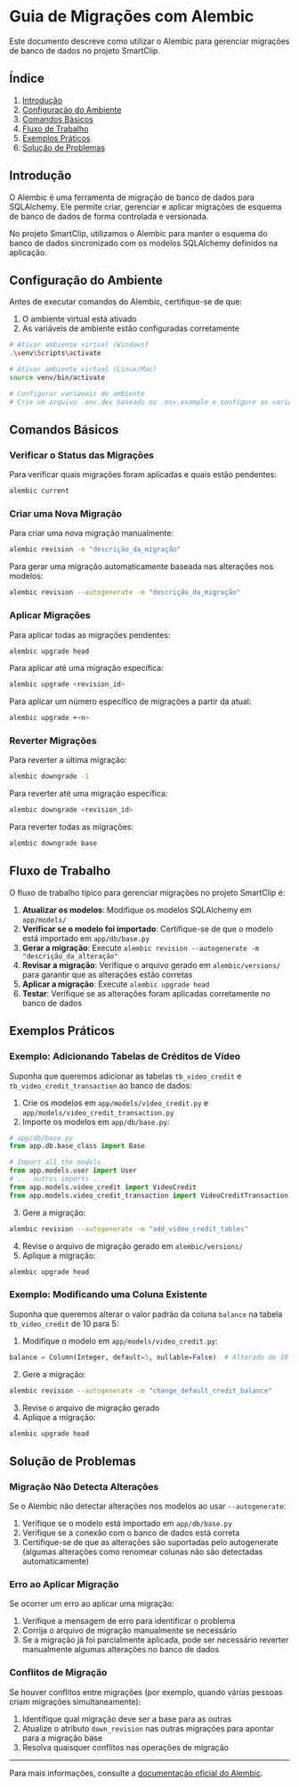 # Guia de Migrações com Alembic

Este documento descreve como utilizar o Alembic para gerenciar migrações de banco de dados no projeto SmartClip.

## Índice

1. [Introdução](#introdução)
2. [Configuração do Ambiente](#configuração-do-ambiente)
3. [Comandos Básicos](#comandos-básicos)
4. [Fluxo de Trabalho](#fluxo-de-trabalho)
5. [Exemplos Práticos](#exemplos-práticos)
6. [Solução de Problemas](#solução-de-problemas)

## Introdução

O Alembic é uma ferramenta de migração de banco de dados para SQLAlchemy. Ele permite criar, gerenciar e aplicar migrações de esquema de banco de dados de forma controlada e versionada.

No projeto SmartClip, utilizamos o Alembic para manter o esquema do banco de dados sincronizado com os modelos SQLAlchemy definidos na aplicação.

## Configuração do Ambiente

Antes de executar comandos do Alembic, certifique-se de que:

1. O ambiente virtual está ativado
2. As variáveis de ambiente estão configuradas corretamente

```bash
# Ativar ambiente virtual (Windows)
.\venv\Scripts\activate

# Ativar ambiente virtual (Linux/Mac)
source venv/bin/activate

# Configurar variáveis de ambiente
# Crie um arquivo .env.dev baseado no .env.example e configure as variáveis de banco de dados
```

## Comandos Básicos

### Verificar o Status das Migrações

Para verificar quais migrações foram aplicadas e quais estão pendentes:

```bash
alembic current
```

### Criar uma Nova Migração

Para criar uma nova migração manualmente:

```bash
alembic revision -m "descrição_da_migração"
```

Para gerar uma migração automaticamente baseada nas alterações nos modelos:

```bash
alembic revision --autogenerate -m "descrição_da_migração"
```

### Aplicar Migrações

Para aplicar todas as migrações pendentes:

```bash
alembic upgrade head
```

Para aplicar até uma migração específica:

```bash
alembic upgrade <revision_id>
```

Para aplicar um número específico de migrações a partir da atual:

```bash
alembic upgrade +<n>
```

### Reverter Migrações

Para reverter a última migração:

```bash
alembic downgrade -1
```

Para reverter até uma migração específica:

```bash
alembic downgrade <revision_id>
```

Para reverter todas as migrações:

```bash
alembic downgrade base
```

## Fluxo de Trabalho

O fluxo de trabalho típico para gerenciar migrações no projeto SmartClip é:

1. **Atualizar os modelos**: Modifique os modelos SQLAlchemy em `app/models/`
2. **Verificar se o modelo foi importado**: Certifique-se de que o modelo está importado em `app/db/base.py`
3. **Gerar a migração**: Execute `alembic revision --autogenerate -m "descrição_da_alteração"`
4. **Revisar a migração**: Verifique o arquivo gerado em `alembic/versions/` para garantir que as alterações estão corretas
5. **Aplicar a migração**: Execute `alembic upgrade head`
6. **Testar**: Verifique se as alterações foram aplicadas corretamente no banco de dados

## Exemplos Práticos

### Exemplo: Adicionando Tabelas de Créditos de Vídeo

Suponha que queremos adicionar as tabelas `tb_video_credit` e `tb_video_credit_transaction` ao banco de dados:

1. Crie os modelos em `app/models/video_credit.py` e `app/models/video_credit_transaction.py`
2. Importe os modelos em `app/db/base.py`:

```python
# app/db/base.py
from app.db.base_class import Base

# Import all the models
from app.models.user import User
# ... outros imports ...
from app.models.video_credit import VideoCredit
from app.models.video_credit_transaction import VideoCreditTransaction
```

3. Gere a migração:

```bash
alembic revision --autogenerate -m "add_video_credit_tables"
```

4. Revise o arquivo de migração gerado em `alembic/versions/`
5. Aplique a migração:

```bash
alembic upgrade head
```

### Exemplo: Modificando uma Coluna Existente

Suponha que queremos alterar o valor padrão da coluna `balance` na tabela `tb_video_credit` de 10 para 5:

1. Modifique o modelo em `app/models/video_credit.py`:

```python
balance = Column(Integer, default=5, nullable=False)  # Alterado de 10 para 5
```

2. Gere a migração:

```bash
alembic revision --autogenerate -m "change_default_credit_balance"
```

3. Revise o arquivo de migração gerado
4. Aplique a migração:

```bash
alembic upgrade head
```

## Solução de Problemas

### Migração Não Detecta Alterações

Se o Alembic não detectar alterações nos modelos ao usar `--autogenerate`:

1. Verifique se o modelo está importado em `app/db/base.py`
2. Verifique se a conexão com o banco de dados está correta
3. Certifique-se de que as alterações são suportadas pelo autogenerate (algumas alterações como renomear colunas não são detectadas automaticamente)

### Erro ao Aplicar Migração

Se ocorrer um erro ao aplicar uma migração:

1. Verifique a mensagem de erro para identificar o problema
2. Corrija o arquivo de migração manualmente se necessário
3. Se a migração já foi parcialmente aplicada, pode ser necessário reverter manualmente algumas alterações no banco de dados

### Conflitos de Migração

Se houver conflitos entre migrações (por exemplo, quando várias pessoas criam migrações simultaneamente):

1. Identifique qual migração deve ser a base para as outras
2. Atualize o atributo `down_revision` nas outras migrações para apontar para a migração base
3. Resolva quaisquer conflitos nas operações de migração

---

Para mais informações, consulte a [documentação oficial do Alembic](https://alembic.sqlalchemy.org/en/latest/).